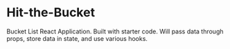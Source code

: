 # Hit-the-Bucket
Bucket List React Application. Built with starter code. Will pass data through props, store data in state, and use various hooks.
